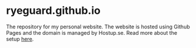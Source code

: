 # ryeguard.github.io

The repository for my personal website. The website is hosted using Github Pages and the domain is managed by Hostup.se. Read more about the setup [here](./docs/blog/231009_website/231009_website.md).
